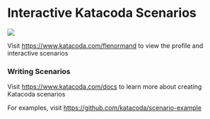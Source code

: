 # Interactive Katacoda Scenarios

[![](http://shields.katacoda.com/katacoda/flenormand/count.svg)](https://www.katacoda.com/flenormand "Get your profile on Katacoda.com")

Visit https://www.katacoda.com/flenormand to view the profile and interactive scenarios

### Writing Scenarios
Visit https://www.katacoda.com/docs to learn more about creating Katacoda scenarios

For examples, visit https://github.com/katacoda/scenario-example
